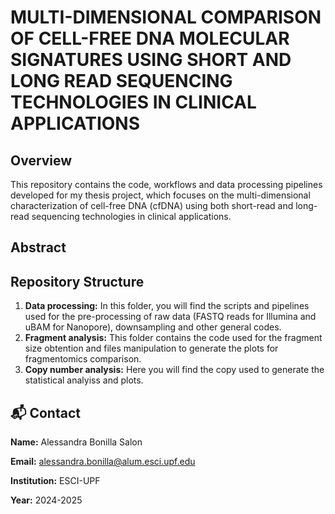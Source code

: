 # MULTI-DIMENSIONAL COMPARISON OF CELL-FREE DNA MOLECULAR SIGNATURES USING SHORT AND LONG READ SEQUENCING TECHNOLOGIES IN CLINICAL APPLICATIONS

## Overview

This repository contains the code, workflows and data processing pipelines developed for my thesis project, which focuses on the multi-dimensional characterization of cell-free DNA (cfDNA) using both short-read and long-read sequencing technologies in clinical applications. 

## Abstract


## Repository Structure
1. **Data processing:** In this folder, you will find the scripts and pipelines used for the pre-processing of raw data (FASTQ reads for Illumina and uBAM for Nanopore), downsampling and other general codes.
3. **Fragment analysis:** This folder contains the code used for the fragment size obtention and files manipulation to generate the plots for fragmentomics comparison.
4. **Copy number analysis:** Here you will find the copy used to generate the statistical analyiss and plots.

## 📬 Contact
**Name:** Alessandra Bonilla Salon

**Email:** alessandra.bonilla@alum.esci.upf.edu

**Institution:** ESCI-UPF

**Year:** 2024-2025


